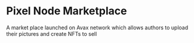 # Pixel Node Marketplace

A market place launched on Avax network which allows authors to upload their pictures and create NFTs to sell
